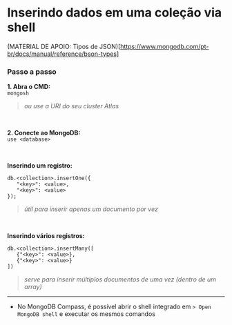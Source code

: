 # Inserindo dados em uma coleção via shell

(MATERIAL DE APOIO: Tipos de JSON)[https://www.mongodb.com/pt-br/docs/manual/reference/bson-types]

### Passo a passo

**1. Abra o CMD:**  
`mongosh`

> _ou use a URI do seu cluster Atlas_

<br>

**2. Conecte ao MongoDB:**  
`use <database>`

<br>

**Inserindo um registro:**  
<pre><code>db.&lt;collection&gt;.insertOne({
   "&lt;key&gt;": &lt;value&gt;,
   "&lt;key&gt;": &lt;value&gt;
});
</code></pre>

> _útil para inserir apenas um documento por vez_

<br>

**Inserindo vários registros:**  
<pre><code>db.&lt;collection&gt;.insertMany([
   {"&lt;key&gt;": &lt;value&gt;},
   {"&lt;key&gt;": &lt;value&gt;}
])
</code></pre>


> _serve para inserir múltiplos documentos de uma vez (dentro de um array)_

---


* No MongoDB Compass, é possível abrir o shell integrado em `> Open MongoDB shell` e executar os mesmos comandos
